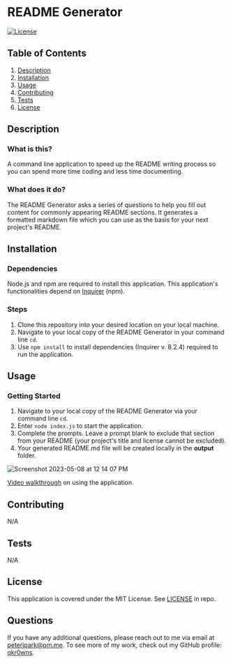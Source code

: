 # README Generator
[![License](https://img.shields.io/badge/License-MIT%20License-informational)](#License)
## Table of Contents
1. [Description](#Description)
1. [Installation](#Installation)
1. [Usage](#Usage)
1. [Contributing](#Contributing)
1. [Tests](#Tests)
1. [License](#License)
## Description
### What is this?
A command line application to speed up the README writing process so you can spend more time coding and less time documenting.
### What does it do?
The README Generator asks a series of questions to help you fill out content for commonly appearing README sections.
It generates a formatted markdown file which you can use as the basis for your next project's README.
## Installation
### Dependencies
Node.js and npm are required to install this application. This application's functionalities depend on [Inquirer](https://www.npmjs.com/package/inquirer) (npm).
### Steps
1. Clone this repository into your desired location on your local machine.
2. Navigate to your local copy of the README Generator in your command line `cd`.
3. Use `npm install` to install dependencies (Inquirer v. 8.2.4) required to run the application.
## Usage
### Getting Started
1. Navigate to your local copy of the README Generator via your command line `cd`.
2. Enter `node index.js` to start the application.
3. Complete the prompts. Leave a prompt blank to exclude that section from your README (your project's title and license cannot be excluded).
4. Your generated README.md file will be created locally in the **output** folder.

![Screenshot 2023-05-08 at 12 14 07 PM](https://user-images.githubusercontent.com/115042610/236875594-9c1e7728-caba-454d-85a7-9679ae04f5ad.png)


[Video walkthrough](https://www.youtube.com/watch?v=rhgyEbsYFN8) on using the application.
## Contributing
N/A
## Tests
N/A
## License
This application is covered under the MIT License. See [LICENSE](./LICENSE) in repo.
## Questions
If you have any additional questions, please reach out to me via email at [peterjpark@pm.me](mailto:peterjpark@pm.me).
To see more of my work, check out my GitHub profile: [qkr0wns](https://github.com/qkr0wns).
